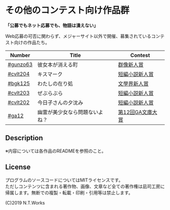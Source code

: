 # その他のコンテスト向け作品群

**「公募でもネット応募でも、物語は潰えない」**

Web応募の可否に関わらず、メジャーサイト以外で開催、募集されているコンテスト向けの作品たち。

| Number | Title | Contest |
| --- | --- | --- |
| [#gunzo63](lostbook/README.md) | 彼女本が消える町 | [群像新人賞](http://gunzo.kodansha.co.jp/awards) |
| [#cvlt204](cobalt/README204.md) | キスマーク | [短編小説新人賞](http://cobalt.shueisha.co.jp/write/newface-award-apply/) |
| [#bgk125](arika/README.md) | わたしの在り処 | [文學界新人賞](https://www.bunshun.co.jp/mag/bungakukai/bungakukai_prize.htm) |
| [#cvlt203](cobalt/README.md) | ぜぶらぶら | [短編小説新人賞](http://cobalt.shueisha.co.jp/write/newface-award-apply/) |
| [#cvlt202](kyoko/README.md) | 今日子さんの夕沈み | [短編小説新人賞](http://cobalt.shueisha.co.jp/write/newface-award-apply/) |
| [#ga12](yubijo/README.md) | 幽霊が美少女なら問題ないよね？ | [第12回GA文庫大賞](https://ga.sbcr.jp/novel/taisyo/guide.html) |

## Description

※内容については各作品のREADMEを参照のこと。

## License

プログラムのソースコードについてはMITライセンスです。  
ただしコンテンツに含まれる著作物、画像、文章など全ての著作権は凪司工房に帰属します。無断での複製・転載・印刷・引用等は禁止します。

(C)2019 N.T.Works

